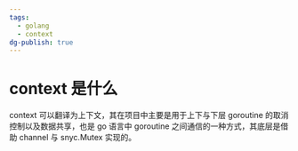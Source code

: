 ```yaml
---
tags:
  - golang
  - context
dg-publish: true
---
```

# context 是什么
context 可以翻译为上下文，其在项目中主要是用于上下与下层 goroutine 的取消控制以及数据共享，也是 go 语言中 goroutine 之间通信的一种方式，其底层是借助 channel 与 snyc.Mutex 实现的。
